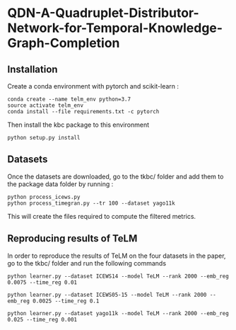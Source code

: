 # QDN-A-Quadruplet-Distributor-Network-for-Temporal-Knowledge-Graph-Completion

## Installation
Create a conda environment with pytorch and scikit-learn :
```
conda create --name telm_env python=3.7
source activate telm_env
conda install --file requirements.txt -c pytorch
```

Then install the kbc package to this environment
```
python setup.py install
```

## Datasets

Once the datasets are downloaded, go to the tkbc/ folder and add them to the package data folder by running :
```
python process_icews.py
python process_timegran.py --tr 100 --dataset yago11k
```

This will create the files required to compute the filtered metrics.

## Reproducing results of TeLM

In order to reproduce the results of TeLM on the four datasets in the paper, go to the tkbc/ folder and run the following commands

```
python learner.py --dataset ICEWS14 --model TeLM --rank 2000 --emb_reg 0.0075 --time_reg 0.01 

python learner.py --dataset ICEWS05-15 --model TeLM --rank 2000 --emb_reg 0.0025 --time_reg 0.1

python learner.py --dataset yago11k --model TeLM --rank 2000 --emb_reg 0.025 --time_reg 0.001


```
